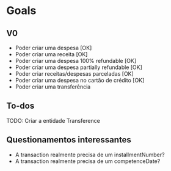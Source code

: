 # Goals

## V0

- Poder criar uma despesa [OK]
- Poder criar uma receita [OK]
- Poder criar uma despesa 100% refundable [OK]
- Poder criar uma despesa partially refundable [OK]
- Poder criar receitas/despesas parceladas [OK]
- Poder criar uma despesa no cartão de crédito [OK]
- Poder criar uma transferência

## To-dos

TODO: Criar a entidade Transference

## Questionamentos interessantes

- A transaction realmente precisa de um installmentNumber?
- A transaction realmente precisa de um competenceDate?

